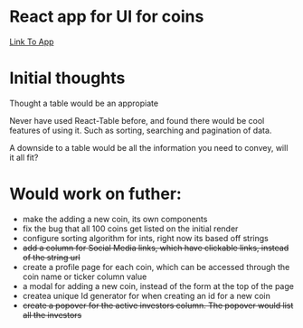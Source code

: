 # React app for UI for coins

[Link To App](https://berminal-take-home.herokuapp.com/)

# Initial thoughts

Thought a table would be an appropiate

Never have used React-Table before, and found there would be cool features of using it.
Such as sorting, searching and pagination of data.

A downside to a table would be all the information you need to convey, will it all fit?

# Would work on futher:
* make the adding a new coin, its own components
* fix the bug that all 100 coins get listed on the initial render
* configure sorting algorithm for ints, right now its based off strings
* ~~add a column for Social Media links, which have clickable links, instead of the string url~~
* create a profile page for each coin, which can be accessed through the coin name or ticker column value
* a modal for adding a new coin, instead of the form at the top of the page
* createa unique Id generator for when creating an id for a new coin
* ~~create a popover for the active investors column.  The popover would list all the investors~~